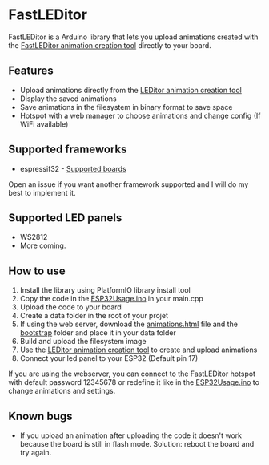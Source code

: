 # FastLEDitor

FastLEDitor is a Arduino library that lets you upload animations created with the [FastLEDitor animation creation tool](https://fastleditor.github.io/FastLEDitorAnimationCreator/) directly to your board.

## Features
- Upload animations directly from the [LEDitor animation creation tool](https://fastleditor.github.io/FastLEDitorAnimationCreator/)
- Display the saved animations
- Save animations in the filesystem in binary format to save space
- Hotspot with a web manager to choose animations and change config (If WiFi available)

## Supported frameworks

- espressif32 - [Supported boards](https://registry.platformio.org/platforms/platformio/espressif32/boards)

Open an issue if you want another framework supported and I will do my best to implement it.

## Supported LED panels

- WS2812
- More coming.

## How to use

1. Install the library using PlatformIO library install tool
2. Copy the code in the [ESP32Usage.ino](examples/ESP32Usage.ino) in your main.cpp
3. Upload the code to your board
4. Create a data folder in the root of your projet
5. If using the web server, download the [animations.html](/data/animations.html) file and the [bootstrap](/data/bootstrap/) folder and place it in your data folder
6. Build and upload the filesystem image
7. Use the [LEDitor animation creation tool](https://fastleditor.github.io/FastLEDitorAnimationCreator/) to create and upload animations
8. Connect your led panel to your ESP32 (Default pin 17)

If you are using the webserver, you can connect to the FastLEDitor hotspot with default password 12345678 or redefine it like in the [ESP32Usage.ino](/examples/ESP32Usage.ino) to change animations and settings.

## Known bugs

- If you upload an animation after uploading the code it doesn't work because the board is still in flash mode. Solution: reboot the board and try again.